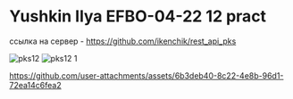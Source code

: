 # Yushkin Ilya EFBO-04-22 12 pract

ссылка на сервер - https://github.com/ikenchik/rest_api_pks

![pks12](https://github.com/user-attachments/assets/6419962d-92c1-4fa5-8703-d009d7a73140)
![pks12 1](https://github.com/user-attachments/assets/69bf638f-b76b-485b-afbd-95cb28d16072)


https://github.com/user-attachments/assets/6b3deb40-8c22-4e8b-96d1-72ea14c6fea2

